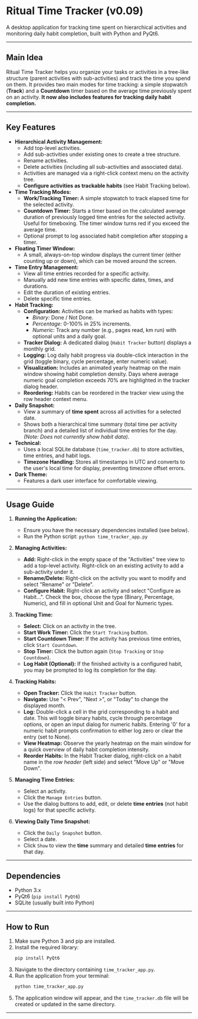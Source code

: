 # Ritual Time Tracker (v0.09)

A desktop application for tracking time spent on hierarchical activities and monitoring daily habit completion, built with Python and PyQt6.

---

## Main Idea

Ritual Time Tracker helps you organize your tasks or activities in a tree-like structure (parent activities with sub-activities) and track the time you spend on them. It provides two main modes for time tracking: a simple stopwatch (**Track**) and a **Countdown** timer based on the average time previously spent on an activity. **It now also includes features for tracking daily habit completion.**

---

## Key Features

* **Hierarchical Activity Management:**
    * Add top-level activities.
    * Add sub-activities under existing ones to create a tree structure.
    * Rename activities.
    * Delete activities (including all sub-activities and associated data).
    * Activities are managed via a right-click context menu on the activity tree.
    * **Configure activities as trackable habits** (see Habit Tracking below).
* **Time Tracking Modes:**
    * **Work/Tracking Timer:** A simple stopwatch to track elapsed time for the selected activity.
    * **Countdown Timer:** Starts a timer based on the calculated average duration of previously logged time entries for the selected activity. Useful for timeboxing. The timer window turns red if you exceed the average time.
    * Optional prompt to log associated habit completion after stopping a timer.
* **Floating Timer Window:**
    * A small, always-on-top window displays the current timer (either counting up or down), which can be moved around the screen.
* **Time Entry Management:**
    * View all time entries recorded for a specific activity.
    * Manually add new time entries with specific dates, times, and durations.
    * Edit the duration of existing entries.
    * Delete specific time entries.
* **Habit Tracking:**
    * **Configuration:** Activities can be marked as habits with types:
        * *Binary:* Done / Not Done.
        * *Percentage:* 0-100% in 25% increments.
        * *Numeric:* Track any number (e.g., pages read, km run) with optional units and a daily goal.
    * **Tracker Dialog:** A dedicated dialog (`Habit Tracker` button) displays a monthly grid.
    * **Logging:** Log daily habit progress via double-click interaction in the grid (toggle binary, cycle percentage, enter numeric value).
    * **Visualization:** Includes an animated yearly heatmap on the main window showing habit completion density. Days where average numeric goal completion exceeds 70% are highlighted in the tracker dialog header.
    * **Reordering:** Habits can be reordered in the tracker view using the row header context menu.
* **Daily Snapshot:**
    * View a summary of **time spent** across all activities for a selected date.
    * Shows both a hierarchical time summary (total time per activity branch) and a detailed list of individual time entries for the day. *(Note: Does not currently show habit data)*.
* **Technical:**
    * Uses a local SQLite database (`time_tracker.db`) to store activities, time entries, and habit logs.
    * **Timezone Handling:** Stores all timestamps in UTC and converts to the user's local time for display, preventing timezone offset errors.
* **Dark Theme:**
    * Features a dark user interface for comfortable viewing.

---

## Usage Guide

1.  **Running the Application:**
    * Ensure you have the necessary dependencies installed (see below).
    * Run the Python script: `python time_tracker_app.py`

2.  **Managing Activities:**
    * **Add:** Right-click in the empty space of the "Activities" tree view to add a top-level activity. Right-click on an existing activity to add a sub-activity under it.
    * **Rename/Delete:** Right-click on the activity you want to modify and select "Rename" or "Delete".
    * **Configure Habit:** Right-click an activity and select "Configure as Habit...". Check the box, choose the type (Binary, Percentage, Numeric), and fill in optional Unit and Goal for Numeric types.

3.  **Tracking Time:**
    * **Select:** Click on an activity in the tree.
    * **Start Work Timer:** Click the `Start Tracking` button.
    * **Start Countdown Timer:** If the activity has previous time entries, click `Start Countdown`.
    * **Stop Timer:** Click the button again (`Stop Tracking` or `Stop Countdown`).
    * **Log Habit (Optional):** If the finished activity is a configured habit, you may be prompted to log its completion for the day.

4.  **Tracking Habits:**
    * **Open Tracker:** Click the `Habit Tracker` button.
    * **Navigate:** Use "< Prev", "Next >", or "Today" to change the displayed month.
    * **Log:** Double-click a cell in the grid corresponding to a habit and date. This will toggle binary habits, cycle through percentage options, or open an input dialog for numeric habits. Entering '0' for a numeric habit prompts confirmation to either log zero or clear the entry (set to None).
    * **View Heatmap:** Observe the yearly heatmap on the main window for a quick overview of daily habit completion intensity.
    * **Reorder Habits:** In the Habit Tracker dialog, right-click on a habit name in the *row header* (left side) and select "Move Up" or "Move Down".

5.  **Managing Time Entries:**
    * Select an activity.
    * Click the `Manage Entries` button.
    * Use the dialog buttons to add, edit, or delete **time entries** (not habit logs) for that specific activity.

6.  **Viewing Daily Time Snapshot:**
    * Click the `Daily Snapshot` button.
    * Select a date.
    * Click `Show` to view the **time** summary and detailed **time entries** for that day.

---

## Dependencies

* Python 3.x
* PyQt6 (`pip install PyQt6`)
* SQLite (usually built into Python)

---

## How to Run

1.  Make sure Python 3 and pip are installed.
2.  Install the required library:
    ```bash
    pip install PyQt6
    ```
3.  Navigate to the directory containing `time_tracker_app.py`.
4.  Run the application from your terminal:
    ```bash
    python time_tracker_app.py
    ```
5.  The application window will appear, and the `time_tracker.db` file will be created or updated in the same directory.

---
